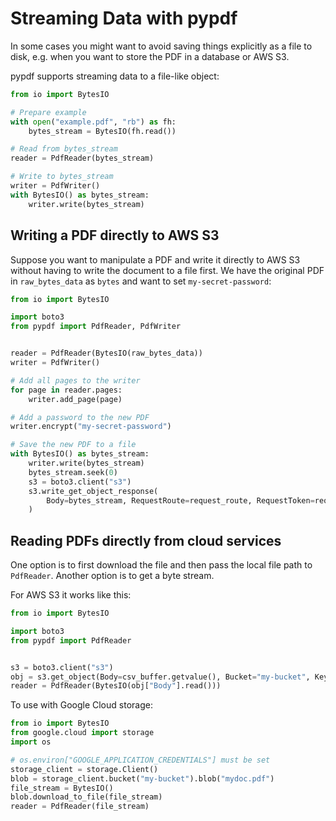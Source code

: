# Streaming Data with pypdf

In some cases you might want to avoid saving things explicitly as a file
to disk, e.g. when you want to store the PDF in a database or AWS S3.

pypdf supports streaming data to a file-like object:

```python
from io import BytesIO

# Prepare example
with open("example.pdf", "rb") as fh:
    bytes_stream = BytesIO(fh.read())

# Read from bytes_stream
reader = PdfReader(bytes_stream)

# Write to bytes_stream
writer = PdfWriter()
with BytesIO() as bytes_stream:
    writer.write(bytes_stream)
```

## Writing a PDF directly to AWS S3

Suppose you want to manipulate a PDF and write it directly to AWS S3 without having
to write the document to a file first. We have the original PDF in `raw_bytes_data` as `bytes`
and want to set `my-secret-password`:

```python
from io import BytesIO

import boto3
from pypdf import PdfReader, PdfWriter


reader = PdfReader(BytesIO(raw_bytes_data))
writer = PdfWriter()

# Add all pages to the writer
for page in reader.pages:
    writer.add_page(page)

# Add a password to the new PDF
writer.encrypt("my-secret-password")

# Save the new PDF to a file
with BytesIO() as bytes_stream:
    writer.write(bytes_stream)
    bytes_stream.seek(0)
    s3 = boto3.client("s3")
    s3.write_get_object_response(
        Body=bytes_stream, RequestRoute=request_route, RequestToken=request_token
    )
```

## Reading PDFs directly from cloud services

One option is to first download the file and then pass the local file path to `PdfReader`.
Another option is to get a byte stream.

For AWS S3 it works like this:

```python
from io import BytesIO

import boto3
from pypdf import PdfReader


s3 = boto3.client("s3")
obj = s3.get_object(Body=csv_buffer.getvalue(), Bucket="my-bucket", Key="my/doc.pdf")
reader = PdfReader(BytesIO(obj["Body"].read()))
```

To use with Google Cloud storage:

```python
from io import BytesIO
from google.cloud import storage
import os

# os.environ["GOOGLE_APPLICATION_CREDENTIALS"] must be set 
storage_client = storage.Client()
blob = storage_client.bucket("my-bucket").blob("mydoc.pdf")
file_stream = BytesIO()
blob.download_to_file(file_stream)
reader = PdfReader(file_stream)
```

